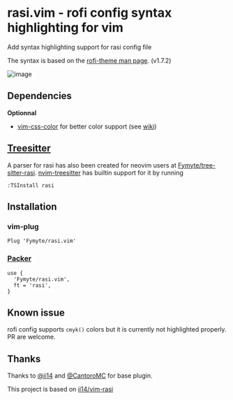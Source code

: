 # rasi.vim - rofi config syntax highlighting for vim

Add syntax highlighting support for rasi config file

The syntax is based on the [rofi-theme man page](https://man.archlinux.org/man/community/rofi/rofi-theme.5.en). (v1.7.2)

![image](https://user-images.githubusercontent.com/34305318/147615642-b53ac720-9681-41dd-adf7-80816a1a5044.png)

## Dependencies
**Optionnal**
- [vim-css-color](https://github.com/ap/vim-css-color) for better color support (see [wiki](https://github.com/Fymyte/rasi.vim/wiki/Integration#colors))

## [Treesitter](https://github.com/nvim-treesitter/nvim-treesitter)
A parser for rasi has also been created for neovim users at [Fymyte/tree-sitter-rasi](https://github.com/Fymyte/tree-sitter-rasi). [nvim-treesitter](https://github.com/nvim-treesitter/nvim-treesitter) has builtin support for it by running
```
:TSInstall rasi
```

## Installation
### vim-plug
```vim 
Plug 'Fymyte/rasi.vim'
```

### [Packer](https://github.com/wbthomason/packer.nvim)
```vim
use {
  'Fymyte/rasi.vim',
  ft = 'rasi',
}
```

## Known issue
rofi config supports `cmyk()` colors but it is currently not highlighted properly.
PR are welcome.

## Thanks
Thanks to [@ii14](https://github.com/ii14/) and [@CantoroMC](https://github.com/CantoroMC) for base plugin.

This project is based on
[ii14/vim-rasi](https://github.com/ii14/vim-rasi)
